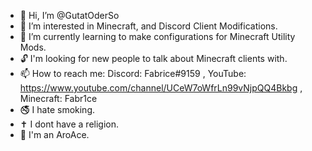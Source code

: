 - 👋 Hi, I’m @GutatOderSo
- 👀 I’m interested in Minecraft, and Discord Client Modifications.
- 🌱 I’m currently learning to make configurations for Minecraft Utility Mods.
- 🔓 I'm looking for new people to talk about Minecraft clients with.
- 📫 How to reach me: Discord: Fabrice#9159 , YouTube: https://www.youtube.com/channel/UCeW7oWfrLn99vNjpQQ4Bkbg , Minecraft: Fabr1ce
- 🚭 I hate smoking.
- ✝ I dont have a religion.
- 💌 I'm an AroAce.



<!---
GutatOderSo/GutatOderSo is a ✨ special ✨ repository because its `README.md` (this file) appears on your GitHub profile.
You can click the Preview link to take a look at your changes.
--->
